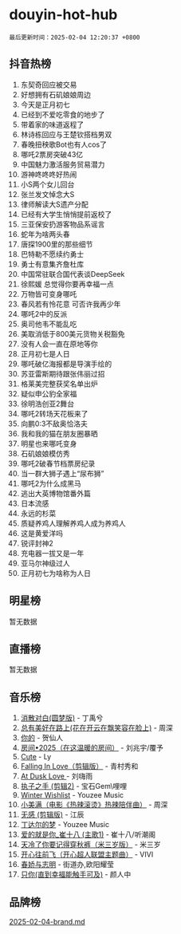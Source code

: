 # douyin-hot-hub

`最后更新时间：2025-02-04 12:20:37 +0800`

## 抖音热榜

1. 东契奇回应被交易
1. 好想拥有石矶娘娘周边
1. 今天是正月初七
1. 已经到不爱吃零食的地步了
1. 带着家的味道返程了
1. 林诗栋回应与王楚钦搭档男双
1. 春晚扭秧歌Bot也有人cos了
1. 哪吒2票房突破43亿
1. 中国魅力激活服务贸易潜力
1. 游神咚咚咚好热闹
1. 小S两个女儿回台
1. 张兰发文悼念大S
1. 律师解读大S遗产分配
1. 已经有大学生悄悄提前返校了
1. 三亚保安扔游客物品系谣言
1. 蛇年为啥两头春
1. 唐探1900里的那些细节
1. 巴特勒不愿续约勇士
1. 勇士有意集齐詹杜库
1. 中国常驻联合国代表谈DeepSeek
1. 徐熙媛 总觉得你要再幸福一点
1. 万物皆可变身哪吒
1. 春风若有怜花意 可否许我再少年
1. 哪吒2中的反派
1. 奥司他韦不能乱吃
1. 美取消低于800美元货物关税豁免
1. 没有人会一直在原地等你
1. 正月初七是人日
1. 哪吒破亿海报都是导演手绘的
1. 苏亚雷斯期待跟张伟丽过招
1. 格莱美完整获奖名单出炉
1. 疑似申公豹全家福
1. 徐明浩创亚2舞台
1. 哪吒2转场天花板来了
1. 向鹏0:3不敌奥恰洛夫
1. 我和我的猫在朋友圈暴晒
1. 明星也来哪吒变身
1. 石矶娘娘模仿秀
1. 哪吒2破春节档票房纪录
1. 当一群大狮子遇上“尿布狮”
1. 哪吒2为什么成黑马
1. 逃出大英博物馆番外篇
1. 日本流感
1. 永远的杉菜
1. 质疑养鸡人理解养鸡人成为养鸡人
1. 这是黄爱洋吗
1. 锐评封神2
1. 充电器一拔又是一年
1. 亚马尔神级过人
1. 正月初七为啥称为人日

## 明星榜

暂无数据

## 直播榜

暂无数据

## 音乐榜

1. [消散对白(圆梦版)](https://sf5-hl-cdn-tos.douyinstatic.com/obj/tos-cn-ve-2774/og4jB5I5IizzoZVAAAzWgBMAsMDWoArfwBOiFs) - 丁禹兮
1. [总有美好在路上(花在开云在飘笑容在脸上)](https://sf5-hl-cdn-tos.douyinstatic.com/obj/tos-cn-ve-2774/oU5u7NwtfBIvaNhoQBszOvAlRiAoiWAVVyBMq4) - 周深
1. [你的](https://sf5-hl-cdn-tos.douyinstatic.com/obj/tos-cn-ve-2774/oYuIeKf42jB7sEV6B2upMdpYAgfrQWj0FeRegh) - 贺仙人
1. [房间•2025（在这温暖的房间）](https://sf5-hl-cdn-tos.douyinstatic.com/obj/tos-cn-ve-2774/oMzJcnT8BgIetASeBfwfEeBQVNfACiCifhfZP7g) - 刘兆宇/覆予
1. [Cute](https://sf5-hl-cdn-tos.douyinstatic.com/obj/tos-cn-ve-2774/o4IbIzHWKAAB4wsS5qMBRiiAlEBGTpQRNfFvuo) - Ly
1. [Falling In Love（剪辑版）](https://sf5-hl-cdn-tos.douyinstatic.com/obj/tos-cn-ve-2774/o8ajpA8zzgBPahbBIO8AcKGBLJezFCRd1wfP9f) - 青村秀和
1. [ At Dusk  Love ](https://sf5-hl-cdn-tos.douyinstatic.com/obj/tos-cn-ve-2774/o8CrpCf5CaYgI4ZrtQgMQAFEfuGqNnRSDQAPBc) - 刘嗨雨
1. [执子之手 (剪辑2)](https://sf5-hl-cdn-tos.douyinstatic.com/obj/tos-cn-ve-2774/oUoZLQjCc31XzqsBnBQUNgeKtYPBcgbFDwtfcu) - 宝石Gem\哩哩
1. [Winter Wishlist](https://sf5-hl-cdn-tos.douyinstatic.com/obj/tos-cn-ve-2774/oIIgUOeamCFCVAzxN6MFRLIBlLGpUqQxeeHrLE) - Youzee Music
1. [小美满（电影《热辣滚烫》热辣陪伴曲）](https://sf5-hl-cdn-tos.douyinstatic.com/obj/tos-cn-ve-2774/o0GAn2lSgfZIDUgtevCGDQYnFg4CwnrBaxbTZL) - 周深
1. [无感 (剪辑版)](https://sf5-hl-cdn-tos.douyinstatic.com/obj/tos-cn-ve-2774/o0eIsUzJBDlQaQFC5OFlgbMEZC1TFYBftOBn6p) - 江辰
1. [丁达尔的梦](https://sf5-hl-cdn-tos.douyinstatic.com/obj/tos-cn-ve-2774/oMU3WirUZBVQkAC9ccG5P2IQirziZM2RTInUY) - Youzee Music
1. [爱的就是你_崔十八 (主歌1)](https://sf5-hl-cdn-tos.douyinstatic.com/obj/tos-cn-ve-2774/oI5BO5DhFZ6UTcNCnZaOCBLtZ7WIMQGfgnXf5E) - 崔十八/听潮阁
1. [天冷了你要记得穿秋裤（米三岁版）](https://sf5-hl-cdn-tos.douyinstatic.com/obj/tos-cn-ve-2774/oQlIwVIDWiZ6BQilAorS7MA0AgCkQDvcZAdm1) - 米三岁
1. [开心往前飞（开心超人联盟主题曲）](https://sf5-hl-cdn-tos.douyinstatic.com/obj/tos-cn-ve-2774/9d8fb7c82cf1421fb93a9fe925275e0a) - VIVI
1. [春娇与志明](https://sf5-hl-cdn-tos.douyinstatic.com/obj/tos-cn-ve-2774/e530d8fceb7044b39707d7f9ff54add1) - 街道办,欧阳耀莹
1. [只你(直到幸福能触手可及)](https://sf5-hl-cdn-tos.douyinstatic.com/obj/tos-cn-ve-2774/o0lBkRDzFTeaVSUz3ZZSCBVtZ5DIMQGfgmEAuE) - 颜人中

## 品牌榜

[2025-02-04-brand.md](2025-02-04-brand.md)
